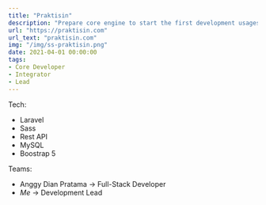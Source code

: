 ```yaml
---
title: "Praktisin"
description: "Prepare core engine to start the first development usages"
url: "https://praktisin.com"
url_text: "praktisin.com"
img: "/img/ss-praktisin.png"
date: 2021-04-01 00:00:00
tags:
- Core Developer
- Integrator
- Lead
---
```

Tech:
- Laravel
- Sass
- Rest API
- MySQL
- Boostrap 5

Teams:
- Anggy Dian Pratama -> Full-Stack Developer
- _Me_ -> Development Lead

